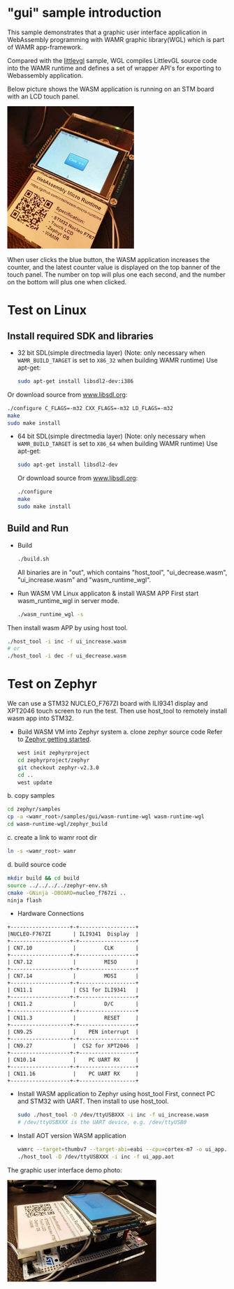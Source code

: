 "gui" sample introduction
==============
This sample demonstrates that a graphic user interface application in WebAssembly programming with WAMR graphic library(WGL)  which is part of WAMR app-framework.

Compared with the [littlevgl](../littlevgl) sample, WGL compiles LittlevGL source code into the WAMR runtime and defines a set of wrapper API's for exporting to Webassembly application.

Below picture shows the WASM application is running on an STM board with an LCD touch panel.

![WAMR UI SAMPLE](../../doc/pics/vgl_demo2.png "WAMR UI DEMO")

 When user clicks the blue button, the WASM application increases the counter, and the latest counter value is displayed on the top banner of the touch panel. The number on top will plus one each second, and the number on the bottom will plus one when clicked.

# Test on Linux

Install required SDK and libraries
--------------
- 32 bit SDL(simple directmedia layer) (Note: only necessary when `WAMR_BUILD_TARGET` is set to `X86_32` when building WAMR runtime)
Use apt-get:
  ```bash
  sudo apt-get install libsdl2-dev:i386
  ```
Or download source from www.libsdl.org:
  ```bash
  ./configure C_FLAGS=-m32 CXX_FLAGS=-m32 LD_FLAGS=-m32
  make
  sudo make install
  ```
- 64 bit SDL(simple directmedia layer) (Note: only necessary when `WAMR_BUILD_TARGET` is set to `X86_64` when building WAMR runtime)
Use apt-get:

  ```bash
  sudo apt-get install libsdl2-dev
  ```
  Or download source from www.libsdl.org:
  ```bash
  ./configure
  make
  sudo make install
  ```

Build and Run
--------------

- Build
  ```bash
  ./build.sh
  ```
    All binaries are in "out", which contains "host_tool", "ui_decrease.wasm", "ui_increase.wasm" and "wasm_runtime_wgl".

- Run WASM VM Linux applicaton & install WASM APP
 First start wasm_runtime_wgl in server mode.
  ```bash
  ./wasm_runtime_wgl -s
  ```
 Then install wasm APP by using host tool.
  ```bash
  ./host_tool -i inc -f ui_increase.wasm
  # or
  ./host_tool -i dec -f ui_decrease.wasm
  ```

Test on Zephyr
================================

We can use a STM32 NUCLEO_F767ZI  board with ILI9341 display and XPT2046 touch screen to run the test. Then use host_tool to remotely install wasm app into STM32.
- Build WASM VM into Zephyr system
 a. clone zephyr source code
Refer to  [Zephyr getting started](https://docs.zephyrproject.org/latest/getting_started/index.html).

  ```bash
  west init zephyrproject
  cd zephyrproject/zephyr
  git checkout zephyr-v2.3.0
  cd ..
  west update
  ```
 b. copy samples
  ```bash
  cd zephyr/samples
  cp -a <wamr_root>/samples/gui/wasm-runtime-wgl wasm-runtime-wgl
  cd wasm-runtime-wgl/zephyr_build
  ```
 c. create a link to wamr root dir
  ```bash
  ln -s <wamr_root> wamr
  ```
 d. build source code
  ```bash
  mkdir build && cd build
  source ../../../../zephyr-env.sh
  cmake -GNinja -DBOARD=nucleo_f767zi ..
  ninja flash
  ```

- Hardware Connections

```
+-------------------+-+------------------+
|NUCLEO-F767ZI       | ILI9341  Display  |
+-------------------+-+------------------+
| CN7.10             |         CLK       |
+-------------------+-+------------------+
| CN7.12             |         MISO      |
+-------------------+-+------------------+
| CN7.14             |         MOSI      |
+-------------------+-+------------------+
| CN11.1             | CS1 for ILI9341   |
+-------------------+-+------------------+
| CN11.2             |         D/C       |
+-------------------+-+------------------+
| CN11.3             |         RESET     |
+-------------------+-+------------------+
| CN9.25             |    PEN interrupt  |
+-------------------+-+------------------+
| CN9.27             |  CS2 for XPT2046  |
+-------------------+-+------------------+
| CN10.14            |    PC UART RX     |
+-------------------+-+------------------+
| CN11.16            |    PC UART RX     |
+-------------------+-+------------------+
```

- Install WASM application to Zephyr using host_tool
First, connect PC and STM32 with UART. Then install to use host_tool.
  ```bash
  sudo ./host_tool -D /dev/ttyUSBXXX -i inc -f ui_increase.wasm
  # /dev/ttyUSBXXX is the UART device, e.g. /dev/ttyUSB0
  ```

- Install AOT version WASM application
  ```bash
  wamrc --target=thumbv7 --target-abi=eabi --cpu=cortex-m7 -o ui_app.aot ui_increase.wasm
  ./host_tool -D /dev/ttyUSBXXX -i inc -f ui_app.aot
  ```

The graphic user interface demo photo:

![WAMR samples diagram](../../doc/pics/vgl_demo.png "WAMR samples diagram")
